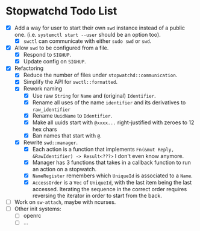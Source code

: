 # Stopwatchd Todo List

 - [x] Add a way for user to start their own `swd` instance instead of a public one. (i.e. `systemctl start --user` should be an option too).
   - [x] `swctl` can communicate with either `sudo swd` or `swd`.
 - [x] Allow `swd` to be configured from a file.
   - [x] Respond to `SIGHUP`.
   - [x] Update config on `SIGHUP`.
 - [x] Refactoring
   - [x] Reduce the number of files under `stopwatchd::communication`.
   - [x] Simplify the API for `swctl::formatted`.
   - [x] Rework naming
     - [x] Use raw `String` for `Name` and (original) `Identifier`.
     - [x] Rename all uses of the name `identifier` and its derivatives to `raw_identifier`
     - [x] Rename `UuidName` to `Identifier`.
     - [x] Make all uuids start with `@xxxx...` right-justified with zeroes to 12 hex chars
     - [x] Ban names that start with `@`.
   - [x] Rewrite `swd::manager`.
     - [x] Each action is a function that implements `Fn(&mut Reply, &RawIdentifier) -> Result<???>` I don't even know anymore.
     - [x] Manager has 3 functions that takes in a callback function to run an action on a stopwatch.
     - [x] `NameRegister` remembers which `UniqueId` is associated to a `Name`.
     - [x] `AccessOrder` is a `Vec` of `UniqueId`, with the last item being the last accessed. Iterating the sequence in the correct order requires reversing the iterator in order to start from the back.
 - [ ] Work on `sw-attach`, maybe with ncurses.
 - [ ] Other init systems:
   - [ ] openrc
   - [ ] ...
